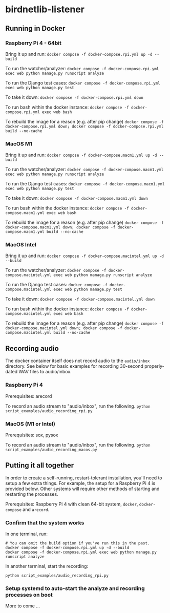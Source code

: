 # birdnetlib-listener

## Running in Docker

### Raspberry Pi 4 - 64bit

Bring it up and run:
`docker compose -f docker-compose.rpi.yml up -d --build`

To run the watcher/analyzer:
`docker compose -f docker-compose.rpi.yml exec web python manage.py runscript analyze`

To run the Django test cases:
`docker compose -f docker-compose.rpi.yml exec web python manage.py test`

To take it down:
`docker compose -f docker-compose.rpi.yml down`

To run bash within the docker instance:
`docker compose -f docker-compose.rpi.yml exec web bash`

To rebuild the image for a reason (e.g. after pip change)
`docker compose -f docker-compose.rpi.yml down; docker compose -f docker-compose.rpi.yml build --no-cache`

### MacOS M1

Bring it up and run:
`docker compose -f docker-compose.macm1.yml up -d --build`

To run the watcher/analyzer:
`docker compose -f docker-compose.macm1.yml exec web python manage.py runscript analyze`

To run the Django test cases:
`docker compose -f docker-compose.macm1.yml exec web python manage.py test`

To take it down:
`docker compose -f docker-compose.macm1.yml down`

To run bash within the docker instance:
`docker compose -f docker-compose.macm1.yml exec web bash`

To rebuild the image for a reason (e.g. after pip change)
`docker compose -f docker-compose.macm1.yml down; docker compose -f docker-compose.macm1.yml build --no-cache`

### MacOS Intel

Bring it up and run:
`docker compose -f docker-compose.macintel.yml up -d --build`

To run the watcher/analyzer:
`docker compose -f docker-compose.macintel.yml exec web python manage.py runscript analyze`

To run the Django test cases:
`docker compose -f docker-compose.macintel.yml exec web python manage.py test`

To take it down:
`docker compose -f docker-compose.macintel.yml down`

To run bash within the docker instance:
`docker compose -f docker-compose.macintel.yml exec web bash`

To rebuild the image for a reason (e.g. after pip change)
`docker compose -f docker-compose.macintel.yml down; docker compose -f docker-compose.macintel.yml build --no-cache`

## Recording audio

The docker container itself does not record audio to the `audio/inbox` directory. See below for basic examples for recording 30-second properly-dated WAV files to audio/inbox.

### Raspberry Pi 4

Prerequisites: arecord

To record an audio stream to "audio/inbox", run the following.
`python script_examples/audio_recording_rpi.py`

### MacOS (M1 or Intel)

Prerequisites: sox, pysox

To record an audio stream to "audio/inbox", run the following.
`python script_examples/audio_recording_macos.py`

## Putting it all together

In order to create a self-running, restart-tolerant installation, you'll need to setup a few extra things. For example, the setup for a Raspberry Pi 4 is provided below. Other systems will require other methods of starting and restarting the processes.

Prerequisites: Raspberry Pi 4 with clean 64-bit system, `docker`, `docker-compose` and `arecord`.

### Confirm that the system works

In one terminal, run:

```
# You can omit the build option if you've run this in the past.
docker compose -f docker-compose.rpi.yml up -d --build
docker compose -f docker-compose.rpi.yml exec web python manage.py runscript analyze
```

In another terminal, start the recording:

```
python script_examples/audio_recording_rpi.py
```

### Setup systemd to auto-start the analyze and recording processes on boot

<snip> More to come ...
